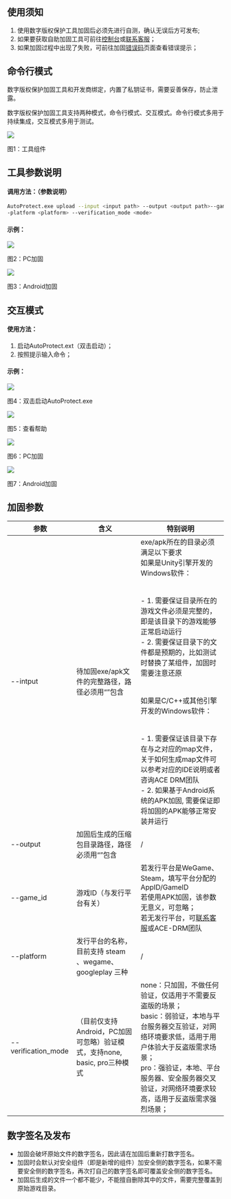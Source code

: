 ## 使用须知

1. 使用数字版权保护工具加固后必须先进行自测，确认无误后方可发布;
2. 如果要获取自助加固工具可前往[控制台](#/console/overview)或<a href="https://admin.qidian.qq.com/template/blue/mp/menu/qr-code-jump.html?linkType=0&env=ol&kfuin=2852167644&fid=28&key=d81ab0145faf07ade8b35f63efae4464&cate=1&type=16&ftype=1&_type=wpa&qidian=true" target="_blank">联系客服</a>；
3. 如果加固过程中出现了失败，可前往加固[错误码](#/doc-center/401573571e7e8947772815933e634714b7d02807)页面查看错误提示；

## 命令行模式

数字版权保护加固工具和开发商绑定，内置了私钥证书，需要妥善保存，防止泄露。

数字版权保护加固工具支持两种模式，命令行模式、交互模式。命令行模式多用于持续集成，交互模式多用于测试。

![](/docs/ACE-doc/70_shellservice-sp/20/1.png )

<span class="legend">图1：工具组件</span>

## 工具参数说明

#### 调用方法：（参数说明）

```bash
AutoProtect.exe upload --input <input path> --output <output path>--game_id <game id> -
-platform <platform> --verification_mode <mode>
```

#### 示例：

![](/docs/ACE-doc/70_shellservice-sp/20/2.png )

<span class="legend">图2：PC加固</span>

![](/docs/ACE-doc/70_shellservice-sp/20/3.png )

<span class="legend">图3：Android加固</span>

## 交互模式

#### 使用方法：

1. 启动AutoProtect.ext（双击启动）；
2. 按照提示输入命令；

#### 示例：

![](/docs/ACE-doc/70_shellservice-sp/20/4.png)

<span class="legend">图4：双击启动AutoProtect.exe</span>

![](/docs/ACE-doc/70_shellservice-sp/20/5.png)

<span class="legend">图5：查看帮助</span>

![](/docs/ACE-doc/70_shellservice-sp/20/6.png)

<span class="legend">图6：PC加固</span>

![](/docs/ACE-doc/70_shellservice-sp/20/7.png)

<span class="legend">图7：Android加固</span>

## 加固参数

|参数 |含义 |特别说明 |
|----|-----|-----|
|--intput |待加固exe/apk文件的完整路径，路径必须用“”包含 |exe/apk所在的目录必须满足以下要求<br>如果是Unity引擎开发的Windows软件：<br><br><br>- 1. 需要保证目录所在的游戏文件必须是完整的，即是该目录下的游戏能够正常启动运行<br>- 2. 需要保证目录下的文件都是预期的，比如测试时替换了某组件，加固时需要注意还原<br><br><br>如果是C/C++或其他引擎开发的Windows软件：<br><br><br>- 1. 需要保证该目录下存在与之对应的map文件，关于如何生成map文件可以参考对应的IDE说明或者咨询ACE DRM团队<br>- 2. 如果基于Android系统的APK加固, 需要保证即将加固的APK能够正常安装并运行 |
|--output |加固后生成的压缩包目录路径，路径必须用“”包含 |/ |
|--game_id |游戏ID（与发行平台有关） |若发行平台是WeGame、Steam，填写平台分配的AppID/GameID<br>若使用APK加固，该参数无意义，可忽略；<br>若无发行平台，可<a href="https://admin.qidian.qq.com/template/blue/mp/menu/qr-code-jump.html?linkType=0&env=ol&kfuin=2852167644&fid=28&key=d81ab0145faf07ade8b35f63efae4464&cate=1&type=16&ftype=1&_type=wpa&qidian=true" target="_blank">联系客服</a>或ACE-DRM团队 |
|--platform |发行平台的名称，目前支持 steam 、wegame、googleplay 三种 |/ |
|--verification_mode |（目前仅支持Android，PC加固可忽略）验证模式，支持none, basic, pro三种模式 |none：只加固，不做任何验证，仅适用于不需要反盗版的场景；<br>basic：弱验证，本地与平台服务器交互验证，对网络环境要求低，适用于用户体验大于反盗版需求场景；<br>pro：强验证，本地、平台服务器、安全服务器交叉验证，对网络环境要求较高，适用于反盗版需求强烈场景； |

## 数字签名及发布

- 加固会破坏原始文件的数字签名，因此请在加固后重新打数字签名。
- 加固时会默认对安全组件（即是新增的组件）加安全侧的数字签名，如果不需要安全侧的数字签名，再次打自己的数字签名即可覆盖安全侧的数字签名。
- 加固后生成的文件一个都不能少，不能擅自删除其中的文件，需要完整覆盖到原始游戏目录。